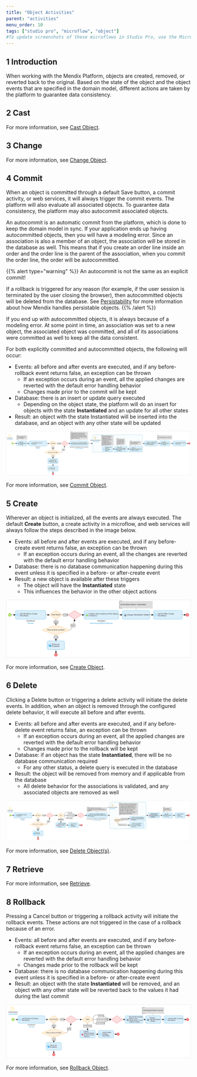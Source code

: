 ```yaml
---
title: "Object Activities"
parent: "activities"
menu_order: 10
tags: ["studio pro", "microflow", "object"]
#To update screenshots of these microflows in Studio Pro, use the Microflow Screenshots app project.
---
```


## 1 Introduction

When working with the Mendix Platform, objects are created, removed, or reverted back to the original. Based on the state of the object and the object events that are specified in the domain model, different actions are taken by the platform to guarantee data consistency. 

## 2 Cast

For more information, see [Cast Object](cast-object).

## 3 Change

For more information, see [Change Object](change-object).

## 4 Commit

When an object is committed through a default Save button, a commit activity, or web services, it will always trigger the commit events. The platform will also evaluate all associated objects. To guarantee data consistency, the platform may also autocommit associated objects.

An autocommit is an automatic commit from the platform, which is done to keep the domain model in sync. If your application ends up having autocommitted objects, then you will have a modeling error. Since an association is also a member of an object, the association will be stored in the database as well. This means that if you create an order line inside an order and the order line is the parent of the association, when you commit the order line, the order will be autocommitted.

{{% alert type="warning" %}}
An autocommit is not the same as an explicit commit!

If a rollback is triggered for any reason (for example, if the user session is terminated by the user closing the browser), then autocommitted objects will be deleted from the database. See [Persistability](/refguide/persistability) for more information about how Mendix handles persistable objects.
{{% /alert %}}

If you end up with autocommitted objects, it is always because of a modeling error. At some point in time, an association was set to a new object, the associated object was committed, and all of its associations were committed as well to keep all the data consistent.

For both explicitly committed and autocommitted objects, the following will occur:

* Events: all before and after events are executed, and if any before-rollback event returns false, an exception can be thrown
    * If an exception occurs during an event, all the applied changes are reverted with the default error handling behavior
    * Changes made prior to the commit will be kept
* Database: there is an insert or update query executed
    * Depending on the object state, the platform will do an insert for objects with the state **Instantiated** and an update for all other states
* Result: an object with the state Instantiated will be inserted into the database, and an object with any other state will be updated

![](attachments/object-activities/18582172.png)

For more information, see [Commit Object](committing-objects).

## 5 Create

Wherever an object is initialized, all the events are always executed. The default **Create** button, a create activity in a microflow, and web services will always follow the steps described in the image below.

* Events: all before and after events are executed, and if any before-create event returns false, an exception can be thrown
    * If an exception occurs during an event, all the changes are reverted with the default error handling behavior
* Database: there is no database communication happening during this event unless it is specified in a before- or after-create event
* Result: a new object is available after these triggers
    * The object will have the **Instantiated** state
    * This influences the behavior in the other object actions

![](attachments/object-activities/18582173.png)

For more information, see [Create Object](create-object).

## 6 Delete

Clicking a Delete button or triggering a delete activity will initiate the delete events. In addition, when an object is removed through the configured delete behavior, it will execute all before and after events.

* Events: all before and after events are executed, and if any before-delete event returns false, an exception can be thrown
    * If an exception occurs during an event, all the applied changes are reverted with the default error handling behavior
    * Changes made prior to the rollback will be kept 
* Database: if an object has the state **Instantiated**, there will be no database communication required
    * For any other status, a delete query is executed in the database
* Result: the object will be removed from memory and if applicable from the database
    * All delete behavior for the associations is validated, and any associated objects are removed as well

![](attachments/object-activities/18582171.png)

For more information, see [Delete Object(s)](deleting-objects).

## 7 Retrieve

For more information, see [Retrieve](retrieve).

## 8 Rollback

Pressing a Cancel button or triggering a rollback activity will initiate the rollback events. These actions are not triggered in the case of a rollback because of an error.

* Events: all before and after events are executed, and if any before-rollback event returns false, an exception can be thrown
    * If an exception occurs during an event, all the applied changes are reverted with the default error handling behavior
    * Changes made prior to the rollback will be kept
* Database: there is no database communication happening during this event unless it is specified in a before- or after-create event
* Result: an object with the state **Instantiated** will be removed, and an object with any other state will be reverted back to the values it had during the last commit

![](attachments/object-activities/18582170.png)

For more information, see [Rollback Object](rollback-object).
